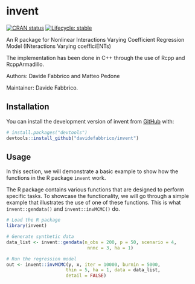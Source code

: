 
<!-- README.md is generated from README.Rmd. Please edit that file -->

# invent

<!-- badges: start -->

[![CRAN
status](https://img.shields.io/cran/v/invent)](https://CRAN.R-project.org/package=treatppmx)
[![Lifecycle:
stable](https://img.shields.io/badge/lifecycle-stable-brightgreen.svg)](https://lifecycle.r-lib.org/articles/stages.html#stable)
<!-- badges: end -->

An R package for Nonlinear Interactions Varying Coefficient Regression
Model (INteractions Varying coefficiENTs)

The implementation has been done in C++ through the use of Rcpp and
RcppArmadillo.

Authors: Davide Fabbrico and Matteo Pedone

Maintainer: Davide Fabbrico.

## Installation

You can install the development version of invent from
[GitHub](https://github.com/) with:

``` r
# install.packages("devtools")
devtools::install_github("davidefabbrico/invent")
```

## Usage

In this section, we will demonstrate a basic example to show how the
functions in the R package `invent` work.

The R package contains various functions that are designed to perform
specific tasks. To showcase the functionality, we will go through a
simple example that illustrates the use of one of these functions. This
is what `invent::gendata()` and `invent::invMCMC()` do.

``` r
# Load the R package
library(invent)

# Generate synthetic data
data_list <- invent::gendata(n_obs = 200, p = 50, scenario = 4, 
                              nnnc = 3, ha = 1)

# Run the regression model
out <- invent::invMCMC(y, x, iter = 10000, burnin = 5000, 
                      thin = 5, ha = 1, data = data_list, 
                      detail = FALSE)
```
